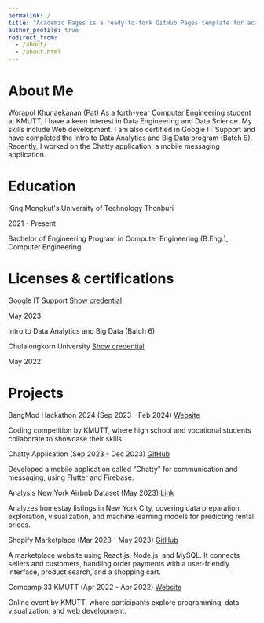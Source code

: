 ```yaml
---
permalink: /
title: "Academic Pages is a ready-to-fork GitHub Pages template for academic personal websites"
author_profile: true
redirect_from: 
  - /about/
  - /about.html
---
```


<!-- This is the front page of a website that is powered by the [Academic Pages template](https://github.com/academicpages/academicpages.github.io) and hosted on GitHub pages. [GitHub pages](https://pages.github.com) is a free service in which websites are built and hosted from code and data stored in a GitHub repository, automatically updating when a new commit is made to the repository. This template was forked from the [Minimal Mistakes Jekyll Theme](https://mmistakes.github.io/minimal-mistakes/) created by Michael Rose, and then extended to support the kinds of content that academics have: publications, talks, teaching, a portfolio, blog posts, and a dynamically-generated CV. You can fork [this template](https://github.com/academicpages/academicpages.github.io) right now, modify the configuration and markdown files, add your own PDFs and other content, and have your own site for free, with no ads! -->

About Me
======
Worapol Khunaekanan (Pat)
As a forth-year Computer Engineering student at KMUTT, I have a keen interest in Data Engineering and Data Science. My skills include Web development. I am also certified in Google IT Support and have completed the Intro to Data Analytics and Big Data program (Batch 6). Recently, I worked on the Chatty application, a mobile messaging application. 

Education
======
King Mongkut's University of Technology Thonburi

2021 - Present

Bachelor of Engineering Program in Computer Engineering (B.Eng.), Computer Engineering

Licenses & certifications
======
Google IT Support [Show credential](https://coursera.org/share/12f6eb9f30664beade7521c61a310d08)

May 2023

Intro to Data Analytics and Big Data (Batch 6)

Chulalongkorn University [Show credential](https://www.canva.com/design/DAF-GPYLi_Q/_bnpX054Ca-keqEYKteRmA/view?utm_content=DAF-GPYLi_Q&utm_campaign=designshare&utm_medium=link&utm_source=viewer)

May 2022

Projects
======
BangMod Hackathon 2024 (Sep 2023 - Feb 2024) [Website](https://www.bangmodhackathon.com/)

Coding competition by KMUTT, where high school and vocational students collaborate to showcase their skills. 

Chatty Application (Sep 2023 - Dec 2023) [GitHub](https://github.com/WorapolKhu/Chat-project.git)

Developed a mobile application called “Chatty” for communication and messaging, using Flutter and Firebase. 

Analysis New York Airbnb Dataset (May 2023)   [Link](https://www.canva.com/design/DAF-En7cN7Y/sjjUktTJNekcLVAcQiOBfQ/view?utm_content=DAF-En7cN7Y&utm_campaign=designshare&utm_medium=link&utm_source=viewer)

Analyzes homestay listings in New York City, covering data preparation, exploration, visualization, and machine learning models for predicting rental prices.

Shopify Marketplace (Mar 2023 - May 2023) [GitHub](https://github.com/Sarunnnnnnnn/CPE241-termproject-shopify)

A marketplace website using React.js, Node.js, and MySQL. It connects sellers and customers, handling order payments with 
a user-friendly interface, product search, and a shopping cart.

Comcamp 33 KMUTT (Apr 2022 - Apr 2022) [Website](https://www.comcamp.io/)

Online event by KMUTT, where participants explore programming, data visualization, and web development.

<!-- Site-wide configuration
------
The main configuration file for the site is in the base directory in [_config.yml](https://github.com/academicpages/academicpages.github.io/blob/master/_config.yml), which defines the content in the sidebars and other site-wide features. You will need to replace the default variables with ones about yourself and your site's github repository. The configuration file for the top menu is in [_data/navigation.yml](https://github.com/academicpages/academicpages.github.io/blob/master/_data/navigation.yml). For example, if you don't have a portfolio or blog posts, you can remove those items from that navigation.yml file to remove them from the header.  -->

<!-- Create content & metadata
------
For site content, there is one markdown file for each type of content, which are stored in directories like _publications, _talks, _posts, _teaching, or _pages. For example, each talk is a markdown file in the [_talks directory](https://github.com/academicpages/academicpages.github.io/tree/master/_talks). At the top of each markdown file is structured data in YAML about the talk, which the theme will parse to do lots of cool stuff. The same structured data about a talk is used to generate the list of talks on the [Talks page](https://academicpages.github.io/talks), each [individual page](https://academicpages.github.io/talks/2012-03-01-talk-1) for specific talks, the talks section for the [CV page](https://academicpages.github.io/cv), and the [map of places you've given a talk](https://academicpages.github.io/talkmap.html) (if you run this [python file](https://github.com/academicpages/academicpages.github.io/blob/master/talkmap.py) or [Jupyter notebook](https://github.com/academicpages/academicpages.github.io/blob/master/talkmap.ipynb), which creates the HTML for the map based on the contents of the _talks directory).

**Markdown generator**

The repository includes [a set of Jupyter notebooks](https://github.com/academicpages/academicpages.github.io/tree/master/markdown_generator
) that converts a CSV containing structured data about talks or presentations into individual markdown files that will be properly formatted for the Academic Pages template. The sample CSVs in that directory are the ones I used to create my own personal website at stuartgeiger.com. My usual workflow is that I keep a spreadsheet of my publications and talks, then run the code in these notebooks to generate the markdown files, then commit and push them to the GitHub repository.

How to edit your site's GitHub repository
------
Many people use a git client to create files on their local computer and then push them to GitHub's servers. If you are not familiar with git, you can directly edit these configuration and markdown files directly in the github.com interface. Navigate to a file (like [this one](https://github.com/academicpages/academicpages.github.io/blob/master/_talks/2012-03-01-talk-1.md) and click the pencil icon in the top right of the content preview (to the right of the "Raw | Blame | History" buttons). You can delete a file by clicking the trashcan icon to the right of the pencil icon. You can also create new files or upload files by navigating to a directory and clicking the "Create new file" or "Upload files" buttons. 

Example: editing a markdown file for a talk
![Editing a markdown file for a talk](/images/editing-talk.png)

For more info
------
More info about configuring Academic Pages can be found in [the guide](https://academicpages.github.io/markdown/), the [growing wiki](https://github.com/academicpages/academicpages.github.io/wiki), and you can always [ask a question on GitHub](https://github.com/academicpages/academicpages.github.io/discussions). The [guides for the Minimal Mistakes theme](https://mmistakes.github.io/minimal-mistakes/docs/configuration/) (which this theme was forked from) might also be helpful. -->
